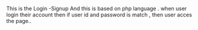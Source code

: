 This is the Login -Signup 
And this is based on php language .
when user login their account  then if user id and password is match , 
then  user acces the page..
